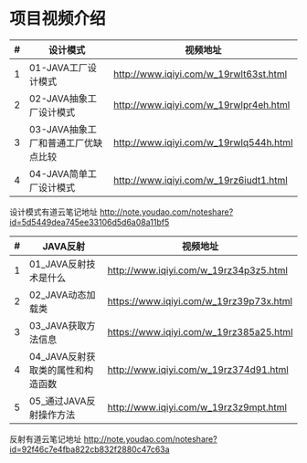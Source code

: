 项目视频介绍 
===========

|#|设计模式|视频地址|
|---|----|-----|
|1|01-JAVA工厂设计模式|http://www.iqiyi.com/w_19rwlt63st.html|
|2|02-JAVA抽象工厂设计模式|http://www.iqiyi.com/w_19rwlpr4eh.html|
|3|03-JAVA抽象工厂和普通工厂优缺点比较|http://www.iqiyi.com/w_19rwlq544h.html|
|4|04-JAVA简单工厂设计模式|http://www.iqiyi.com/w_19rz6iudt1.html|

设计模式有道云笔记地址
http://note.youdao.com/noteshare?id=5d5449dea745ee33106d5d6a08a11bf5



|#|JAVA反射|视频地址|
|---|----|-----|
|1|01_JAVA反射技术是什么|http://www.iqiyi.com/w_19rz34p3z5.html|
|2|02_JAVA动态加载类|https://www.iqiyi.com/w_19rz39p73x.html|
|3|03_JAVA获取方法信息|https://www.iqiyi.com/w_19rz385a25.html|
|4|04_JAVA反射获取类的属性和构造函数|http://www.iqiyi.com/w_19rz374d91.html|
|5|05_通过JAVA反射操作方法|http://www.iqiyi.com/w_19rz3z9mpt.html|


反射有道云笔记地址
http://note.youdao.com/noteshare?id=92f46c7e4fba822cb832f2880c47c63a


